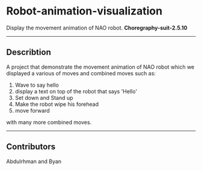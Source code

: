 # Robot-animation-visualization
Display the movement animation of NAO robot.
**Choregraphy-suit-2.5.10**

---

## Describtion
A project that demonstrate the movement animation of NAO robot which we displayed a various of moves and combined moves such as: 
1. Wave to say hello
2. display a text on top of the robot that says 'Hello'
3. Set down and Stand up
4. Make the robot wipe his forehead
5. move forward

with many more combined moves.

---

## Contributors
Abdulrhman and Byan

